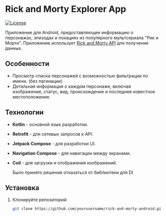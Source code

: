 # Rick and Morty Explorer App

[![License](https://img.shields.io/badge/License-MIT-blue.svg)](https://opensource.org/licenses/MIT)

Приложение для Android, предоставляющее информацию о персонажах, эпизодах и локациях из популярного мультсериала "Рик и Морти". Приложение использует [Rick and Morty API](https://rickandmortyapi.com/) для получения данных.

## Особенности

- Просмотр списка персонажей с возможностью фильтрации по имени. (без пагинации)
- Детальная информация о каждом персонаже, включая изображение, статус, вид, происхождение и последнее известное местоположение.


## Технологии

- **Kotlin** - основной язык разработки.
- **Retrofit** - для сетевых запросов к API.
- **Jetpack Compose** - для разработки UI.
- **Navigation Compose** - для навигации между экранами.
- **Сoil** - для загрузки и отображения изображений.

  Было принято решение отказаться от библиотеки для DI


## Установка

1. Клонируйте репозиторий:
   ```bash
   git clone https://github.com/yourusername/rick-and-morty-android.git
